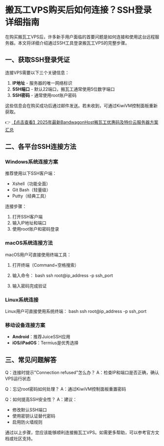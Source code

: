# 搬瓦工VPS购买后如何连接？SSH登录详细指南

在购买搬瓦工VPS后，许多新手用户面临的首要问题是如何连接和使用这台远程服务器。本文将详细介绍通过SSH工具登录搬瓦工VPS的完整步骤。

## 一、获取SSH登录凭证

连接VPS需要以下三个关键信息：

1. **IP地址** - 服务器的唯一网络标识
2. **SSH端口** - 默认22端口，搬瓦工通常使用5位数字端口
3. **SSH密码** - 通常使用root账户密码

这些信息会在购买成功后通过邮件发送。若未收到，可通过KiwiVM控制面板重新获取。

👉 [【点击查看】2025年最新BandwagonHost搬瓦工优惠码及特价云服务器方案汇总](https://bit.ly/banwagon)

## 二、各平台SSH连接方法

### Windows系统连接方案

推荐使用以下SSH客户端：
- Xshell（功能全面）
- Git Bash（轻量级）
- Putty（经典工具）

连接步骤：
1. 打开SSH客户端
2. 输入IP地址和端口
3. 使用root账户和密码登录

### macOS系统连接方法

macOS用户可直接使用终端工具：
1. 打开终端（Command+空格搜索）
2. 输入命令：
   bash
   ssh root@ip_address -p ssh_port
   
3. 输入密码完成验证

### Linux系统连接

Linux用户可直接使用系统终端：
bash
ssh root@ip_address -p ssh_port

### 移动设备连接方案

- **Android**：推荐JuiceSSH应用
- **iOS/iPadOS**：Termius是优秀选择

## 三、常见问题解答

Q：连接时提示"Connection refused"怎么办？
A：检查IP和端口是否正确，确认VPS运行状态

Q：忘记root密码如何处理？
A：通过KiwiVM控制面板重置密码

Q：如何提高SSH安全性？
A：建议：
- 修改默认SSH端口
- 使用密钥认证替代密码
- 启用防火墙规则

通过以上步骤，您应该能够顺利连接搬瓦工VPS。如需更多帮助，可以参考官方文档或社区支持。